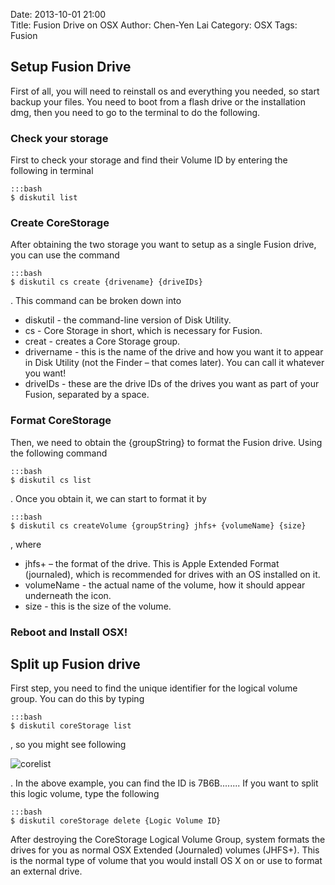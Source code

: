 Date: 2013-10-01 21:00  
Title: Fusion Drive on OSX
Author: Chen-Yen Lai
Category: OSX
Tags: Fusion


## Setup Fusion Drive
First of all, you will need to reinstall os and everything you needed, so start backup your files.
You need to boot from a flash drive or the installation dmg, then you need to go to the terminal to do the following.

### Check your storage
First to check your storage and find their Volume ID by entering the following in terminal

	:::bash
    $ diskutil list

### Create CoreStorage
After obtaining the two storage you want to setup as a single Fusion drive, you can use the command

	:::bash
    $ diskutil cs create {drivename} {driveIDs}

. This command can be broken down into

- diskutil - the command-line version of Disk Utility.
- cs -  Core Storage in short, which is necessary for Fusion.
- creat - creates a Core Storage group.
- drivername -  this is the name of the drive and how you want it to appear in Disk Utility (not the Finder – that comes later). You can call it whatever you want!
- driveIDs - these are the drive IDs of the drives you want as part of your Fusion, separated by a space.

### Format CoreStorage
Then, we need to obtain the {groupString} to format the Fusion drive. Using the following command

	:::bash
    $ diskutil cs list

. Once you obtain it, we can start to format it by

	:::bash
    $ diskutil cs createVolume {groupString} jhfs+ {volumeName} {size}

, where

- jhfs+ – the format of the drive. This is Apple Extended Format (journaled), which is recommended for drives with an OS installed on it.
- volumeName - the actual name of the volume, how it should appear underneath the icon.
- size - this is the size of the volume.

### Reboot and Install OSX!

## Split up Fusion drive
First step, you need to find the unique identifier for the logical volume group. You can do this by typing

	:::bash
    $ diskutil coreStorage list

, so you might see following

![corelist](https://dl.dropboxusercontent.com/u/165978/osx-fusion-drive-fig0.png)

. In the above example, you can find the ID is 7B6B........
If you want to split this logic volume, type the following

	:::bash
    $ diskutil coreStorage delete {Logic Volume ID}

After destroying the CoreStorage Logical Volume Group, system formats the drives for you as normal OSX Extended (Journaled) volumes (JHFS+). This is the normal type of volume that you would install OS X on or use to format an external drive.
